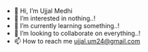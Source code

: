 - 👋 Hi, I’m Ujjal Medhi
- 👀 I’m interested in nothing..!
- 🌱 I’m currently learning something..!
- 💞️ I’m looking to collaborate on everything..! 
- 📫 How to reach me ujjal.um24@gmail.com

<!---
Ujjal-24/Ujjal-24 is a ✨ special ✨ repository because its `README.md` (this file) appears on your GitHub profile.
You can click the Preview link to take a look at your changes.
--->
